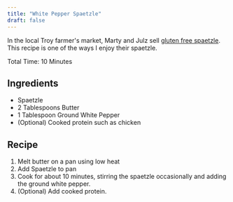 ```yaml
---
title: "White Pepper Spaetzle"
draft: false
---
```


In the local Troy farmer's market, Marty and Julz sell [gluten free spaetzle](https://www.vtspatzlecompany.com/aboutus). This recipe is one of the ways I enjoy their spaetzle.


Total Time: 10 Minutes


## Ingredients

- Spaetzle
- 2 Tablespoons Butter
- 1 Tablespoon Ground White Pepper
- (Optional) Cooked protein such as chicken


## Recipe

1. Melt butter on a pan using low heat
2. Add Spaetzle to pan
3. Cook for about 10 minutes, stirring the spaetzle occasionally and adding the ground white pepper.
4. (Optional) Add cooked protein.
